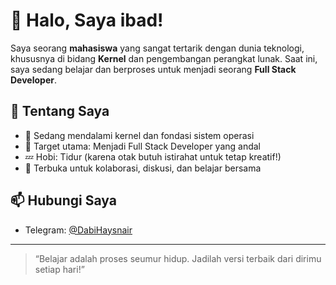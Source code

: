 # 👋 Halo, Saya ibad!

Saya seorang **mahasiswa** yang sangat tertarik dengan dunia teknologi, khususnya di bidang **Kernel** dan pengembangan perangkat lunak. Saat ini, saya sedang belajar dan berproses untuk menjadi seorang **Full Stack Developer**.

## 🚀 Tentang Saya

- 🔭 Sedang mendalami kernel dan fondasi sistem operasi
- 🎯 Target utama: Menjadi Full Stack Developer yang andal
- 💤 Hobi: Tidur (karena otak butuh istirahat untuk tetap kreatif!)
- 🤝 Terbuka untuk kolaborasi, diskusi, dan belajar bersama

## 📫 Hubungi Saya

- Telegram: [@DabiHaysnair](https://t.me/DabiHaysnair)

---

> “Belajar adalah proses seumur hidup. Jadilah versi terbaik dari dirimu setiap hari!”
